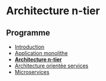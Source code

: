 # Architecture n-tier

<!-- .slide: class="page-title" -->



## Programme

<!-- .slide: id="master-toc" class="toc" -->

 - [Introduction](#/0)
 - [Application monolithe](#/1)
 - **[Architecture n-tier](#/2)**
 - [Architecture orientée services](#/3)
 - [Microservices](#/4)


